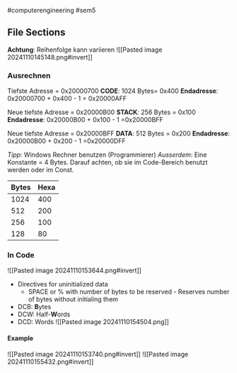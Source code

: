 #computerengineering #sem5 
## File Sections
**Achtung**: Reihenfolge kann variieren
![[Pasted image 20241110145148.png#invert]]
### Ausrechnen

Tiefste Adresse = 0x20000700
**CODE**: 1024 Bytes= 0x400
**Endadresse**: 0x20000700 + 0x400 - 1 = 0x20000AFF

Neue tiefste Adresse = 0x20000B00
**STACK**: 256 Bytes = 0x100
**Endadresse**: 0x20000B00 + 0x100 - 1 =0x20000BFF

Neue tiefste Adresse = 0x20000BFF
**DATA**: 512 Bytes = 0x200
**Endadresse**: 0x20000B00 + 0x200 - 1 =0x20000DFF

*Tipp*: Windows Rechner benutzen (Programmierer)
*Ausserdem*: Eine Konstante = 4 Bytes. Darauf achten, ob sie im Code-Bereich benutzt werden oder im Const.

| Bytes | Hexa |
| ----- | ---- |
| 1024  | 400  |
| 512   | 200  |
| 256   | 100  |
| 128   | 80   |
### In Code
![[Pasted image 20241110153644.png#invert]]
- Directives for uninitialized data
	- SPACE or % with number of bytes to be reserved - Reserves number of bytes without initialing them
- DCB: **B**ytes
- DCW: Half-**W**ords
- DCD: Words
![[Pasted image 20241110154504.png]]
#### Example
![[Pasted image 20241110153740.png#invert]]
![[Pasted image 20241110155432.png#invert]]